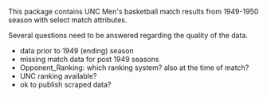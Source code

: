 
This package contains UNC Men's basketball match results from 1949-1950 season with select match attributes. 

Several questions need to be answered regarding the quality of the data.

- data prior to 1949 (ending) season
- missing match data for post 1949 seasons
- Opponent_Ranking: which ranking system? also at the time of match?
- UNC ranking available?
- ok to publish scraped data?
